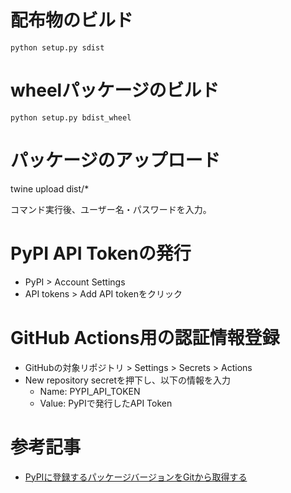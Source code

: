 # 配布物のビルド
`python setup.py sdist`

# wheelパッケージのビルド
`python setup.py bdist_wheel`

# パッケージのアップロード
twine upload dist/*

コマンド実行後、ユーザー名・パスワードを入力。

# PyPI API Tokenの発行
- PyPI > Account Settings
- API tokens > Add API tokenをクリック

# GitHub Actions用の認証情報登録
- GitHubの対象リポジトリ > Settings > Secrets > Actions
- New repository secretを押下し、以下の情報を入力
    - Name: PYPI_API_TOKEN
    - Value: PyPIで発行したAPI Token

# 参考記事
- [PyPIに登録するパッケージバージョンをGitから取得する](https://qiita.com/jkawamoto/items/60fe042ba6fbf36788cd)